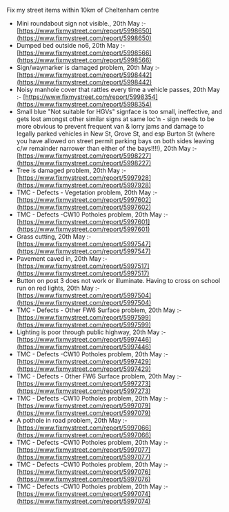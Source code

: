 Fix my street items within 10km of Cheltenham centre

<!-- fix_marker starts -->

- Mini roundabout sign not visible., 20th May :- [https://www.fixmystreet.com/report/5998650](https://www.fixmystreet.com/report/5998650)
- Dumped bed outside no6, 20th May :- [https://www.fixmystreet.com/report/5998566](https://www.fixmystreet.com/report/5998566)
- Sign/waymarker is damaged problem, 20th May :- [https://www.fixmystreet.com/report/5998442](https://www.fixmystreet.com/report/5998442)
- Noisy manhole cover that rattles every time a vehicle passes, 20th May :- [https://www.fixmystreet.com/report/5998354](https://www.fixmystreet.com/report/5998354)
- Small blue "Not suitable for HGVs" signface is too small, ineffective, and gets lost amongst other similar signs at same loc'n - sign needs to be more obvious to prevent frequent van & lorry jams and damage to legally parked vehicles in New St, Grove St, and esp Burton St (where you have allowed on street permit parking bays on both sides leaving c/w remainder narrower than either of the bays!!!!), 20th May :- [https://www.fixmystreet.com/report/5998227](https://www.fixmystreet.com/report/5998227)
- Tree is damaged problem, 20th May :- [https://www.fixmystreet.com/report/5997928](https://www.fixmystreet.com/report/5997928)
- TMC - Defects - Vegetation problem, 20th May :- [https://www.fixmystreet.com/report/5997602](https://www.fixmystreet.com/report/5997602)
- TMC - Defects -CW10 Potholes problem, 20th May :- [https://www.fixmystreet.com/report/5997601](https://www.fixmystreet.com/report/5997601)
- Grass cutting, 20th May :- [https://www.fixmystreet.com/report/5997547](https://www.fixmystreet.com/report/5997547)
- Pavement caved in, 20th May :- [https://www.fixmystreet.com/report/5997517](https://www.fixmystreet.com/report/5997517)
- Button on post 3 does not work or illuminate. Having to cross on school run on red lights, 20th May :- [https://www.fixmystreet.com/report/5997504](https://www.fixmystreet.com/report/5997504)
- TMC - Defects - Other FW6  Surface problem, 20th May :- [https://www.fixmystreet.com/report/5997599](https://www.fixmystreet.com/report/5997599)
- Lighting is poor through public highway, 20th May :- [https://www.fixmystreet.com/report/5997446](https://www.fixmystreet.com/report/5997446)
- TMC - Defects -CW10 Potholes problem, 20th May :- [https://www.fixmystreet.com/report/5997429](https://www.fixmystreet.com/report/5997429)
- TMC - Defects - Other FW6  Surface problem, 20th May :- [https://www.fixmystreet.com/report/5997273](https://www.fixmystreet.com/report/5997273)
- TMC - Defects -CW10 Potholes problem, 20th May :- [https://www.fixmystreet.com/report/5997079](https://www.fixmystreet.com/report/5997079)
- A pothole in road problem, 20th May :- [https://www.fixmystreet.com/report/5997066](https://www.fixmystreet.com/report/5997066)
- TMC - Defects -CW10 Potholes problem, 20th May :- [https://www.fixmystreet.com/report/5997077](https://www.fixmystreet.com/report/5997077)
- TMC - Defects -CW10 Potholes problem, 20th May :- [https://www.fixmystreet.com/report/5997076](https://www.fixmystreet.com/report/5997076)
- TMC - Defects -CW10 Potholes problem, 20th May :- [https://www.fixmystreet.com/report/5997074](https://www.fixmystreet.com/report/5997074)

<!-- fix_marker ends -->